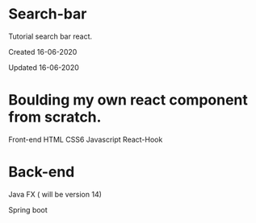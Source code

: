 # Search-bar
Tutorial search bar react.


Created 16-06-2020

Updated 16-06-2020




# Boulding my own react component from scratch.

Front-end 
HTML
CSS6
Javascript 
React-Hook



# Back-end
Java FX  ( will be version 14)

Spring boot

